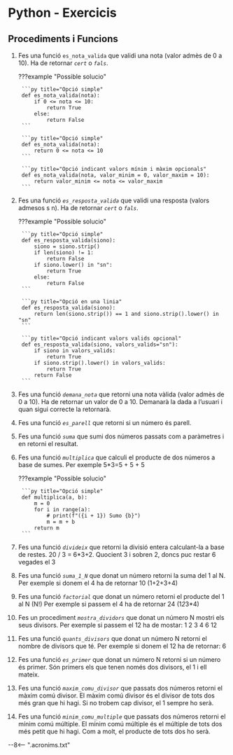 # Python - Exercicis

## Procediments i Funcions

1. Fes una funció `es_nota_valida` que validi una nota (valor admès de 0 a 10). Ha de retornar *`cert`* o *`fals`*.

    ???example "Possible solucio"

        ```py title="Opció simple"
        def es_nota_valida(nota):
            if 0 <= nota <= 10:
                return True
            else:
                return False
        ```

        ```py title="Opció simple"
        def es_nota_valida(nota):
            return 0 <= nota <= 10
        ```

        ```py title="Opció indicant valors mínim i màxim opcionals"
        def es_nota_valida(nota, valor_minim = 0, valor_maxim = 10):
            return valor_minim <= nota <= valor_maxim
        ```

2. Fes una funció *`es_resposta_valida`* que validi una resposta (valors admesos s n). Ha de retornar *`cert`* o *`fals`*.

    ???example "Possible solucio"

        ```py title="Opció simple"
        def es_resposta_valida(siono):
            siono = siono.strip()
            if len(siono) != 1:
                return False
            if siono.lower() in "sn":
                return True
            else:
                return False
        ```

        ```py title="Opció en una linia"
        def es_resposta_valida(siono):
            return len(siono.strip()) == 1 and siono.strip().lower() in "sn"
        ```

        ```py title="Opció indicant valors valids opcional"
        def es_resposta_valida(siono, valors_valids="sn"):
            if siono in valors_valids:
                return True
            if siono.strip().lower() in valors_valids:
                return True
            return False
        ```

3. Fes una funció *`demana_nota`* que retorni una nota vàlida (valor admès de 0 a 10). Ha de
retornar un valor de 0 a 10. Demanarà la dada a l’usuari i quan sigui correcte la retornarà.

4. Fes una funció *`es_parell`* que retorni si un número és parell.

5. Fes una funció *`suma`* que sumi dos números passats com a paràmetres i en retorni el
resultat.

6. Fes una funció *`multiplica`* que calculi el producte de dos números a base de sumes. Per
exemple 5*3=5 + 5 + 5

    ???example "Possible solucio"

        ```py title="Opció simple"
        def multiplica(a, b):
            m = 0
            for i in range(a):
                # print(f"({i + 1}) Sumo {b}")
                m = m + b
            return m
        ```
        


7. Fes una funció *`divideix`* que retorni la divisió entera calculant-la a base de restes. 20 / 3 = 6*3+2. Quocient 3 i sobren 2, doncs puc restar 6 vegades el 3

8. Fes una funció *`suma_1_N`* que donat un número retorni la suma del 1 al N. Per exemple si donem el 4 ha de retornar 10 (1+2+3+4)

9. Fes una funció *`factorial`* que donat un número retorni el producte del 1 al N (N!)
Per exemple si passem el 4 ha de retornar 24 (1*2*3*4)

10. Fes un procediment *`mostra_dividors`* que donat un número N mostri els seus divisors.
Per exemple si passem el 12 ha de mostar: 1 2 3 4 6 12

11. Fes una funció *`quants_divisors`* que donat un número N retorni el nombre de divisors que té.
Per exemple si donem el 12 ha de retornar: 6

12. Fes una funció *`es_primer`* que donat un número N retorni si un número és primer.
Són primers els que tenen només dos divisors, el 1 i ell mateix.

13. Fes una funció *`maxim_comu_divisor`* que passats dos números retorni el màxim comú divisor.
El màxim comú divisor és el divisor de tots dos més gran que hi hagi. Si no trobem cap divisor, el 1 sempre ho serà.

14. Fes una funció *`minim_comu_multiple`* que passats dos números retorni el mínim comú múltiple.
El mínim comú múltiple és el múltiple de tots dos més petit que hi hagi. Com a molt, el producte de tots dos ho serà.

--8<-- ".acronims.txt"
